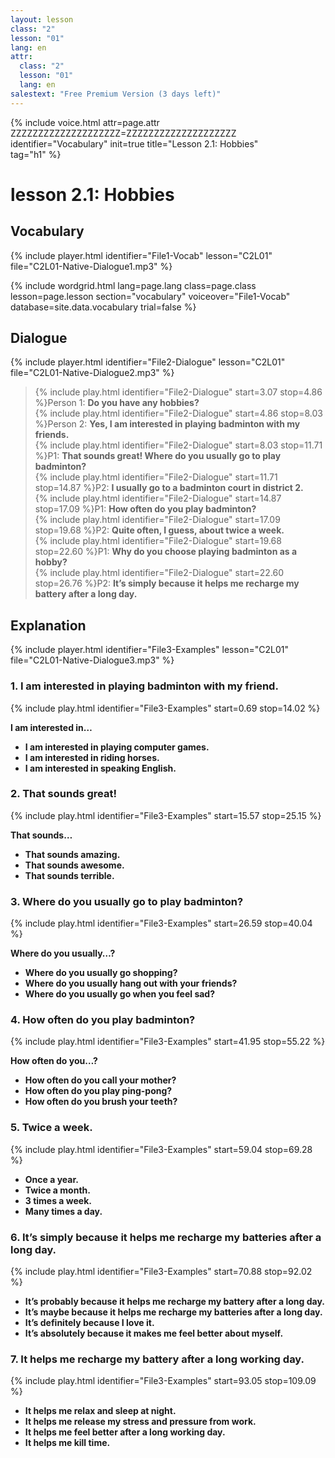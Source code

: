```yaml
---
layout: lesson
class: "2"
lesson: "01"
lang: en
attr:
  class: "2"
  lesson: "01"
  lang: en
salestext: "Free Premium Version (3 days left)"
---
```


{%  include voice.html attr=page.attr      ZZZZZZZZZZZZZZZZZZZZ=ZZZZZZZZZZZZZZZZZZZZ
	identifier="Vocabulary"  init=true
	title="Lesson 2.1: Hobbies"        
    tag="h1" %}


# lesson 2.1: Hobbies 

## Vocabulary
{% include player.html identifier="File1-Vocab" lesson="C2L01" file="C2L01-Native-Dialogue1.mp3" %}

{% include wordgrid.html lang=page.lang
		class=page.class 
		lesson=page.lesson 
		section="vocabulary"
		voiceover="File1-Vocab"
		database=site.data.vocabulary 
		trial=false %}



## Dialogue
{% include player.html identifier="File2-Dialogue" lesson="C2L01" file="C2L01-Native-Dialogue2.mp3" %}
             
> {% include play.html identifier="File2-Dialogue" start=3.07 stop=4.86 %}Person 1: __Do you have any hobbies?__         
> {% include play.html identifier="File2-Dialogue" start=4.86 stop=8.03 %}Person 2: __Yes, I am interested in playing badminton with my friends.__        
> {% include play.html identifier="File2-Dialogue" start=8.03 stop=11.71 %}P1: __That sounds great! Where do you usually go to play badminton?__       
> {% include play.html identifier="File2-Dialogue" start=11.71  stop=14.87 %}P2: __I usually go to a badminton court in district 2.__       
> {% include play.html identifier="File2-Dialogue" start=14.87 stop=17.09 %}P1: __How often do you play badminton?__              
> {% include play.html identifier="File2-Dialogue" start=17.09 stop=19.68 %}P2: __Quite often, I guess, about twice a week.__          
> {% include play.html identifier="File2-Dialogue" start=19.68  stop=22.60 %}P1: __Why do you choose playing badminton as a hobby?__        
> {% include play.html identifier="File2-Dialogue" start=22.60 stop=26.76 %}P2: __It’s simply because it helps me recharge my battery after a long day.__         

## Explanation
{% include player.html identifier="File3-Examples" lesson="C2L01" file="C2L01-Native-Dialogue3.mp3" %}

### 1. I am interested in playing badminton with my friend.
{% include play.html identifier="File3-Examples" start=0.69 stop=14.02 %} 

__I am interested in…__     
- __I am interested in playing computer games.__     
- __I am interested in riding horses.__     
- __I am interested in speaking English.__     
 
### 2. That sounds great!    
{% include play.html identifier="File3-Examples" start=15.57 stop=25.15 %} 

__That sounds…__    
- __That sounds amazing.__    
- __That sounds awesome.__    
- __That sounds terrible.__
    
### 3. Where do you usually go to play badminton?     
{% include play.html identifier="File3-Examples" start=26.59 stop=40.04 %}

__Where do you usually…?__    
- __Where do you usually go shopping?__        
- __Where do you usually hang out with your friends?__    
- __Where do you usually go when you feel sad?__    

### 4. How often do you play badminton?     
{% include play.html identifier="File3-Examples" start=41.95 stop=55.22 %}

__How often do you…?__     
- __How often do you call your mother?__     
- __How often do you play ping-pong?__    
- __How often do you brush your teeth?__     

### 5. Twice a week.
{% include play.html identifier="File3-Examples" start=59.04 stop=69.28 %}

- __Once a year.__    
- __Twice a month.__    
- __3 times a week.__    
- __Many times a day.__    
  
### 6. It’s simply because it helps me recharge my batteries after a long day.     
{% include play.html identifier="File3-Examples" start=70.88 stop=92.02 %}

- __It’s probably because it helps me recharge my battery after a long day.__    
- __It’s maybe because it helps me recharge my batteries after a long day.__    
- __It’s definitely because I love it.__     
- __It’s absolutely because it makes me feel better about myself.__    

### 7. It helps me recharge my battery after a long working day.      
{% include play.html identifier="File3-Examples" start=93.05 stop=109.09 %}

- __It helps me relax and sleep at night.__     
- __It helps me release my stress and pressure from work.__    
- __It helps me feel better after a long working day.__    
- __It helps me kill time.__    
